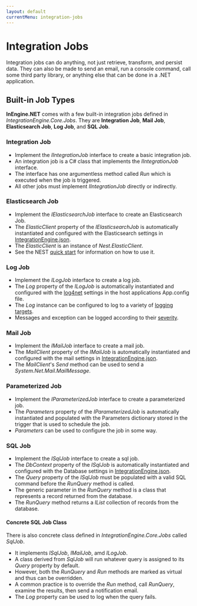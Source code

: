 ```yaml
---
layout: default
currentMenu: integration-jobs
---
```


# Integration Jobs

Integration jobs can do anything, not just retrieve, transform, and persist data.
They can also be made to send an email, run a console command, call some third party library, or anything else that can 
be done in a .NET application.

## Built-in Job Types

__InEngine.NET__ comes with a few built-in integration jobs defined in _IntegrationEngine.Core.Jobs_.
They are __Integration Job__, __Mail Job__, __Elasticsearch Job__, __Log Job__, and __SQL Job__.

### Integration Job

* Implement the _IIntegrationJob_ interface to create a basic integration job.
* An integration job is a C# class that implements the _IIntegrationJob_ interface.
* The interface has one argumentless method called _Run_ which is executed when the job is triggered.
* All other jobs must implement _IIntegrationJob_ directly or indirectly.

### Elasticsearch Job

* Implement the _IElasticsearchJob_ interface to create an Elasticsearch Job.
* The _ElasticClient_ property of the _IElasticsearchJob_ is automatically instantiated and configured with the Elasticsearch settings in [IntegrationEngine.json](configuration.html).
* The _ElasticClient_ is an instance of _Nest.ElasticClient_. 
* See the NEST [quick start](http://nest.azurewebsites.net/nest/quick-start.html) for information on how to use it.

### Log Job

* Implement the _ILogJob_ interface to create a log job.
* The _Log_ property of the _ILogJob_ is automatically instantiated and configured with the 
[log4net](http://logging.apache.org/log4net/) settings in the host applications App.config file.
* The _Log_ instance can be configured to log to a variety of [logging targets](logging.apache.org/log4net/release/features.html#appenders).
* Messages and exception can be logged according to their [severity](http://logging.apache.org/log4net/release/manual/introduction.html#hierarchy).

### Mail Job

* Implement the _IMailJob_ interface to create a mail job.
* The _MailClient_ property of the _IMailJob_ is automatically instantiated and configured with the mail settings in [IntegrationEngine.json](configuration.html).
* The _MailClient_'s _Send_ method can be used to send a _System.Net.Mail.MailMessage_.

### Parameterized Job

* Implement the _IParameterizedJob_ interface to create a parameterized job.
* The _Parameters_ property of the _IParameterizedJob_ is automatically instantiated and populated with the Parameters dictionary stored in the trigger that is used to schedule the job.
* _Parameters_ can be used to configure the job in some way.

### SQL Job

* Implement the _ISqlJob_ interface to create a sql job.
* The _DbContext_ property of the _ISqlJob_ is automatically instantiated and configured with the Database settings in [IntegrationEngine.json](configuration.html).
* The _Query_ property of the _ISqlJob_ must be populated with a valid SQL command before the _RunQuery<T>_ method is called.
* The generic parameter in the _RunQuery<T>_ method is a class that represents a record returned from the database.
* The _RunQuery<T>_ method returns a _IList<T>_ collection of records from the database.

#### Concrete SQL Job Class

There is also concrete class defined in _IntegrationEngine.Core.Jobs_ called _SqlJob_. 

* It implements _ISqlJob_, _IMailJob_, amd _ILogJob_.
* A class derived from _SqlJob_ will run whatever query is assigned to its _Query_ property by default.
* However, both the _RunQuery<T>_ and _Run_ methods are marked as virtual and thus can be overridden.
* A common practice is to override the _Run_ method, call _RunQuery<T>_, examine the results, then send a notification email.
* The _Log_ property can be used to log when the query fails.
